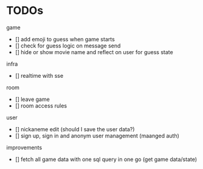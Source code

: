 # TODOs

game
- [] add emoji to guess when game starts
- [] check for guess logic on message send
- [] hide or show movie name and reflect on user for guess state

infra
- [] realtime with sse

room
- [] leave game
- [] room access rules

user
- [] nickaneme edit (should I save the user data?)
- [] sign up, sign in and anonym user management (maanged auth)

improvements
- [] fetch all game data with one sql query in one go (get game data/state)


